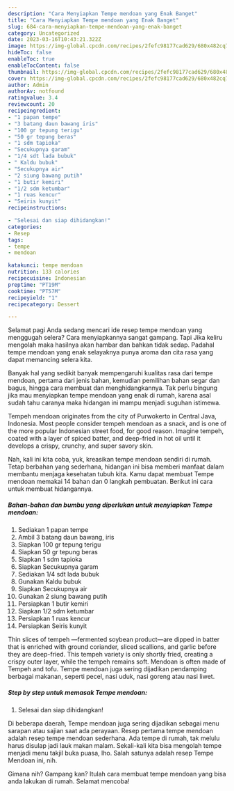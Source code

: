 ```yaml
---
description: "Cara Menyiapkan Tempe mendoan yang Enak Banget"
title: "Cara Menyiapkan Tempe mendoan yang Enak Banget"
slug: 684-cara-menyiapkan-tempe-mendoan-yang-enak-banget
category: Uncategorized
date: 2023-03-16T10:43:21.322Z
image: https://img-global.cpcdn.com/recipes/2fefc98177cad629/680x482cq70/tempe-mendoan-foto-resep-utama.jpg
hideToc: false
enableToc: true
enableTocContent: false
thumbnail: https://img-global.cpcdn.com/recipes/2fefc98177cad629/680x482cq70/tempe-mendoan-foto-resep-utama.jpg
cover: https://img-global.cpcdn.com/recipes/2fefc98177cad629/680x482cq70/tempe-mendoan-foto-resep-utama.jpg
author: Admin
authorAv: notfound
ratingvalue: 3.4
reviewcount: 20
recipeingredient:
- "1 papan tempe"
- "3 batang daun bawang iris"
- "100 gr tepung terigu"
- "50 gr tepung beras"
- "1 sdm tapioka"
- "Secukupnya garam"
- "1/4 sdt lada bubuk"
- " Kaldu bubuk"
- "Secukupnya air"
- "2 siung bawang putih"
- "1 butir kemiri"
- "1/2 sdm ketumbar"
- "1 ruas kencur"
- "Seiris kunyit"
recipeinstructions:

- "Selesai dan siap dihidangkan!"
categories:
- Resep
tags:
- tempe
- mendoan

katakunci: tempe mendoan 
nutrition: 133 calories
recipecuisine: Indonesian
preptime: "PT19M"
cooktime: "PT57M"
recipeyield: "1"
recipecategory: Dessert

---
```



Selamat pagi Anda sedang mencari ide resep tempe mendoan yang menggugah selera? Cara menyiapkannya sangat gampang. Tapi Jika keliru mengolah maka hasilnya akan hambar dan bahkan tidak sedap. Padahal tempe mendoan yang enak selayaknya punya aroma dan cita rasa yang dapat memancing selera kita.


Banyak hal yang sedikit banyak mempengaruhi kualitas rasa dari tempe mendoan, pertama dari jenis bahan, kemudian pemilihan bahan segar dan bagus, hingga cara membuat dan menghidangkannya. Tak perlu bingung jika mau menyiapkan tempe mendoan yang enak di rumah, karena asal sudah tahu caranya maka hidangan ini mampu menjadi suguhan istimewa.

Tempeh mendoan originates from the city of Purwokerto in Central Java, Indonesia. Most people consider tempeh mendoan as a snack, and is one of the more popular Indonesian street food, for good reason. Imagine tempeh, coated with a layer of spiced batter, and deep-fried in hot oil until it develops a crispy, crunchy, and super savory skin.


Nah, kali ini kita coba, yuk, kreasikan tempe mendoan sendiri di rumah. Tetap berbahan yang sederhana, hidangan ini bisa memberi manfaat dalam membantu menjaga kesehatan tubuh kita. Kamu dapat membuat Tempe mendoan memakai 14 bahan dan 0 langkah pembuatan. Berikut ini cara untuk membuat hidangannya.

<!--inarticleads1-->

##### Bahan-bahan dan bumbu yang diperlukan untuk menyiapkan Tempe mendoan:

1. Sediakan 1 papan tempe
1. Ambil 3 batang daun bawang, iris
1. Siapkan 100 gr tepung terigu
1. Siapkan 50 gr tepung beras
1. Siapkan 1 sdm tapioka
1. Siapkan Secukupnya garam
1. Sediakan 1/4 sdt lada bubuk
1. Gunakan  Kaldu bubuk
1. Siapkan Secukupnya air
1. Gunakan 2 siung bawang putih
1. Persiapkan 1 butir kemiri
1. Siapkan 1/2 sdm ketumbar
1. Persiapkan 1 ruas kencur
1. Persiapkan Seiris kunyit


Thin slices of tempeh —fermented soybean product—are dipped in batter that is enriched with ground coriander, sliced scallions, and garlic before they are deep-fried. This tempeh variety is only shortly fried, creating a crispy outer layer, while the tempeh remains soft. Mendoan is often made of Tempeh and tofu. Tempe mendoan juga sering dijadikan pendamping berbagai makanan, seperti pecel, nasi uduk, nasi goreng atau nasi liwet. 

<!--inarticleads2-->

##### Step by step untuk memasak Tempe mendoan:


1. Selesai dan siap dihidangkan!

Di beberapa daerah, Tempe mendoan juga sering dijadikan sebagai menu sarapan atau sajian saat ada perayaan. Resep pertama tempe mendoan adalah resep tempe mendoan sederhana. Ada tempe di rumah, tak melulu harus disulap jadi lauk makan malam. Sekali-kali kita bisa mengolah tempe menjadi menu takjil buka puasa, lho. Salah satunya adalah resep Tempe Mendoan ini, nih. 

Gimana nih? Gampang kan? Itulah cara membuat tempe mendoan yang bisa anda lakukan di rumah. Selamat mencoba!
